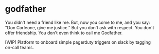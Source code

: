 # godfather
You didn't need a friend like me. But, now you come to me, and you say: "Don Corleone, give me justice." But you don't ask with respect. You don't offer friendship. You don't even think to call me Godfather.

[WIP] Platform to onboard simple pagerduty triggers on slack by tagging on-call teams.
